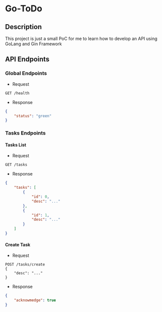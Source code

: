 # Go-ToDo

## Description

This project is just a small PoC for me to learn how to develop an API using GoLang and Gin Framework

## API Endpoints

### Global Endpoints

- Request

```http
GET /health
```

- Response

```json
{
    "status": "green"
}
```

### Tasks Endpoints

#### Tasks List

- Request

```http
GET /tasks
```

- Response

```json
{
    "tasks": [
        {
            "id": 0,
            "desc": "..."
        },
        {
            "id": 1,
            "desc": "..."
        }
    ]
}
```

#### Create Task

- Request

```http
POST /tasks/create
{
    "desc": "..."
}
```

- Response

```json
{
    "acknowmedge": true
}
```
